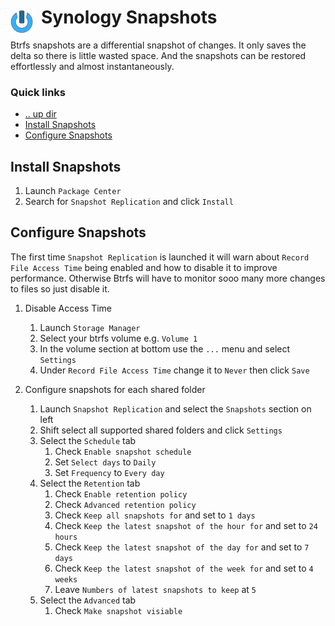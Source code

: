 # Synology Snapshots <img style="margin: 6px 13px 0px 0px" align="left" src="../../../data/images/logo_36x36.png" />

Btrfs snapshots are a differential snapshot of changes. It only saves the delta so there is little 
wasted space. And the snapshots can be restored effortlessly and almost instantaneously.

### Quick links
* [.. up dir](..)
* [Install Snapshots](#install-snapshots)
* [Configure Snapshots](#configure-snapshots)

## Install Snapshots
1. Launch `Package Center`
2. Search for `Snapshot Replication` and click `Install`

## Configure Snapshots
The first time `Snapshot Replication` is launched it will warn about `Record File Access Time` being 
enabled and how to disable it to improve performance. Otherwise Btrfs will have to monitor sooo many 
more changes to files so just disable it.

1. Disable Access Time
   1. Launch `Storage Manager`
   2. Select your btrfs volume e.g. `Volume 1`
   3. In the volume section at bottom use the `...` menu and select `Settings`
   4. Under `Record File Access Time` change it to `Never` then click `Save`

2. Configure snapshots for each shared folder
   1. Launch `Snapshot Replication` and select the `Snapshots` section on left
   2. Shift select all supported shared folders and click `Settings`
   3. Select the `Schedule` tab
      1. Check `Enable snapshot schedule`
      4. Set `Select days` to `Daily`
      5. Set `Frequency` to `Every day`
   4. Select the `Retention` tab
      1. Check `Enable retention policy`
      2. Check `Advanced retention policy`
      3. Check `Keep all snapshots for` and set to `1 days`
      4. Check `Keep the latest snapshot of the hour for` and set to `24 hours`
      5. Check `Keep the latest snapshot of the day for` and set to `7 days`
      6. Check `Keep the latest snapshot of the week for` and set to `4 weeks`
      7. Leave `Numbers of latest snapshots to keep` at `5`
   5. Select the `Advanced` tab
      1. Check `Make snapshot visiable`

